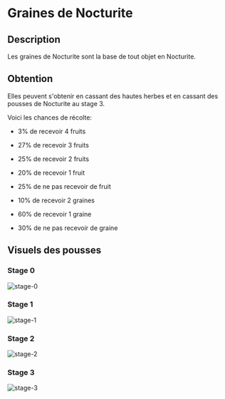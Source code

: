 # Graines de Nocturite

## Description

Les graines de Nocturite sont la base de tout objet en Nocturite.  

## Obtention

Elles peuvent s'obtenir en cassant des hautes herbes et en cassant des pousses de Nocturite au stage 3.

Voici les chances de récolte:
- 3% de recevoir 4 fruits
- 27% de recevoir 3 fruits
- 25% de recevoir 2 fruits
- 20% de recevoir 1 fruit
- 25% de ne pas recevoir de fruit

- 10% de recevoir 2 graines
- 60% de recevoir 1 graine
- 30% de ne pas recevoir de graine

## Visuels des pousses

### Stage 0
![stage-0](https://raw.githubusercontent.com/HisteriaMC/histeria-wiki/main/.assets/pictures/nocturite-plant-stage-0.png)

### Stage 1
![stage-1](https://raw.githubusercontent.com/HisteriaMC/histeria-wiki/main/.assets/pictures/nocturite-plant-stage-1.png)

### Stage 2
![stage-2](https://raw.githubusercontent.com/HisteriaMC/histeria-wiki/main/.assets/pictures/nocturite-plant-stage-2-2.png)

### Stage 3
![stage-3](https://raw.githubusercontent.com/HisteriaMC/histeria-wiki/main/.assets/pictures/nocturite-plant-stage-3.png)
